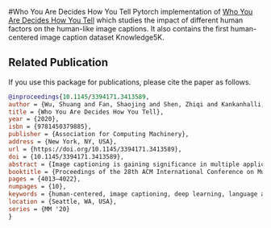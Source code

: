 #Who You Are Decides How You Tell
Pytorch implementation of [Who You Are Decides How You Tell](https://dl.acm.org/doi/10.1145/3394171.3413589) which studies the impact of different human factors on the human-like image captions. It also contains the first human-centered image caption dataset Knowledge5K.



## Related Publication

If you use this package for publications, please cite the paper as follows.

```bib
@inproceedings{10.1145/3394171.3413589,
author = {Wu, Shuang and Fan, Shaojing and Shen, Zhiqi and Kankanhalli, Mohan and Tung, Anthony K.H.},
title = {Who You Are Decides How You Tell},
year = {2020},
isbn = {9781450379885},
publisher = {Association for Computing Machinery},
address = {New York, NY, USA},
url = {https://doi.org/10.1145/3394171.3413589},
doi = {10.1145/3394171.3413589},
abstract = {Image captioning is gaining significance in multiple applications such as content-based visual search and chat-bots. Much of the recent progress in this field embraces a data-driven approach without deep consideration of human behavioural characteristics. In this paper, we focus on human-centered automatic image captioning. Our study is based on the intuition that different people will generate a variety of image captions for the same scene, as their knowledge and opinion about the scene may differ. In particular, we first perform a series of human studies to investigate what influences human description of a visual scene. We identify three main factors: a person's knowledge level of the scene, opinion on the scene, and gender. Based on our human study findings, we propose a novel human-centered algorithm that is able to generate human-like image captions. We evaluate the proposed model through traditional evaluation metrics, diversity metrics, and human-based evaluation. Experimental results demonstrate the superiority of our proposed model on generating diverse human-like image captions.},
booktitle = {Proceedings of the 28th ACM International Conference on Multimedia},
pages = {4013–4022},
numpages = {10},
keywords = {human-centered, image captioning, deep learning, language and vision, multi-modal},
location = {Seattle, WA, USA},
series = {MM '20}
}
```